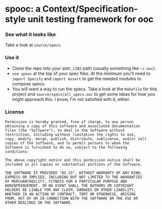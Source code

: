 # spooc: a Context/Specification-style unit testing framework for ooc

### See what it looks like

Take a look at `source/specs`.

### Use it

* Clone the repo into your `$OOC_LIBS` path (usually something like `~/.ooc`).
* `use spooc` at the top of your spec files. At the minimum you'll need to `import Specify` and `import Assert` to get the needed modules to compose specs.
* You will want a way to run the specs. Take a look at the `Makefile` for this project and `source/specs/all_specs.ooc` to get some ideas for how you might approach this. I know, I'm not satisfied with it, either.

### License

    Permission is hereby granted, free of charge, to any person
    obtaining a copy of this software and associated documentation
    files (the "Software"), to deal in the Software without
    restriction, including without limitation the rights to use,
    copy, modify, merge, publish, distribute, sublicense, and/or sell
    copies of the Software, and to permit persons to whom the
    Software is furnished to do so, subject to the following
    conditions:

    The above copyright notice and this permission notice shall be
    included in all copies or substantial portions of the Software.

    THE SOFTWARE IS PROVIDED "AS IS", WITHOUT WARRANTY OF ANY KIND,
    EXPRESS OR IMPLIED, INCLUDING BUT NOT LIMITED TO THE WARRANTIES
    OF MERCHANTABILITY, FITNESS FOR A PARTICULAR PURPOSE AND
    NONINFRINGEMENT. IN NO EVENT SHALL THE AUTHORS OR COPYRIGHT
    HOLDERS BE LIABLE FOR ANY CLAIM, DAMAGES OR OTHER LIABILITY,
    WHETHER IN AN ACTION OF CONTRACT, TORT OR OTHERWISE, ARISING
    FROM, OUT OF OR IN CONNECTION WITH THE SOFTWARE OR THE USE OR
    OTHER DEALINGS IN THE SOFTWARE.
